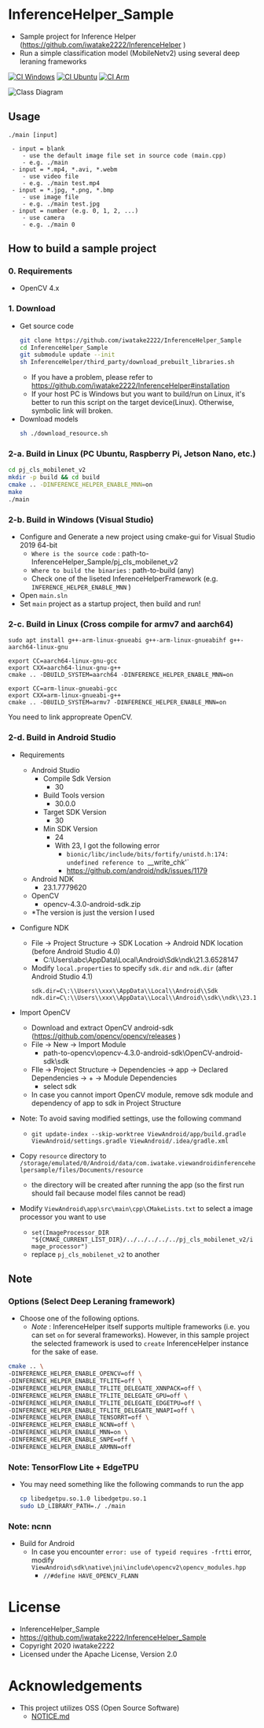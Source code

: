 # InferenceHelper_Sample
- Sample project for Inference Helper (https://github.com/iwatake2222/InferenceHelper )
- Run a simple classification model (MobileNetv2) using several deep leraning frameworks

[![CI Windows](https://github.com/iwatake2222/InferenceHelper_Sample/actions/workflows/ci_windows.yml/badge.svg)](https://github.com/iwatake2222/InferenceHelper_Sample/actions/workflows/ci_windows.yml)
[![CI Ubuntu](https://github.com/iwatake2222/InferenceHelper_Sample/actions/workflows/ci_ubuntu.yml/badge.svg)](https://github.com/iwatake2222/InferenceHelper_Sample/actions/workflows/ci_ubuntu.yml)
[![CI Arm](https://github.com/iwatake2222/InferenceHelper_Sample/actions/workflows/ci_arm.yml/badge.svg)](https://github.com/iwatake2222/InferenceHelper_Sample/actions/workflows/ci_arm.yml)

![Class Diagram](00_doc/class_diagram.png) 

## Usage
```
./main [input]

 - input = blank
    - use the default image file set in source code (main.cpp)
    - e.g. ./main
 - input = *.mp4, *.avi, *.webm
    - use video file
    - e.g. ./main test.mp4
 - input = *.jpg, *.png, *.bmp
    - use image file
    - e.g. ./main test.jpg
 - input = number (e.g. 0, 1, 2, ...)
    - use camera
    - e.g. ./main 0
```

## How to build a sample project
### 0. Requirements
- OpenCV 4.x

### 1. Download 
- Get source code
    ```sh
    git clone https://github.com/iwatake2222/InferenceHelper_Sample
    cd InferenceHelper_Sample
    git submodule update --init
    sh InferenceHelper/third_party/download_prebuilt_libraries.sh
    ```
    - If you have a problem, please refer to  https://github.com/iwatake2222/InferenceHelper#installation
    - If your host PC is Windows but you want to build/run on Linux, it's better to run this script on the target device(Linux). Otherwise, symbolic link will broken.
- Download models
    ```sh
    sh ./download_resource.sh
    ```

### 2-a. Build in Linux (PC Ubuntu, Raspberry Pi, Jetson Nano, etc.)
```sh
cd pj_cls_mobilenet_v2
mkdir -p build && cd build
cmake .. -DINFERENCE_HELPER_ENABLE_MNN=on
make
./main
```

### 2-b. Build in Windows (Visual Studio)
- Configure and Generate a new project using cmake-gui for Visual Studio 2019 64-bit
    - `Where is the source code` : path-to-InferenceHelper_Sample/pj_cls_mobilenet_v2
    - `Where to build the binaries` : path-to-build	(any)
    - Check one of the liseted InferenceHelperFramework (e.g. `INFERENCE_HELPER_ENABLE_MNN` )
- Open `main.sln`
- Set `main` project as a startup project, then build and run!

### 2-c. Build in Linux (Cross compile for armv7 and aarch64)
```
sudo apt install g++-arm-linux-gnueabi g++-arm-linux-gnueabihf g++-aarch64-linux-gnu

export CC=aarch64-linux-gnu-gcc
export CXX=aarch64-linux-gnu-g++
cmake .. -DBUILD_SYSTEM=aarch64 -DINFERENCE_HELPER_ENABLE_MNN=on

export CC=arm-linux-gnueabi-gcc
export CXX=arm-linux-gnueabi-g++
cmake .. -DBUILD_SYSTEM=armv7 -DINFERENCE_HELPER_ENABLE_MNN=on
```

You need to link appropreate OpenCV.

### 2-d. Build in Android Studio
- Requirements
    - Android Studio
        - Compile Sdk Version
            - 30
        - Build Tools version
            - 30.0.0
        - Target SDK Version
            - 30
        - Min SDK Version
            - 24
            - With 23, I got the following error
                - `bionic/libc/include/bits/fortify/unistd.h:174: undefined reference to `__write_chk'`
                - https://github.com/android/ndk/issues/1179
    - Android NDK
        - 23.1.7779620
    - OpenCV
        - opencv-4.3.0-android-sdk.zip
    - *The version is just the version I used

- Configure NDK
    - File -> Project Structure -> SDK Location -> Android NDK location (before Android Studio 4.0)
        - C:\Users\abc\AppData\Local\Android\Sdk\ndk\21.3.6528147
    - Modify `local.properties` to specify `sdk.dir` and `ndk.dir`  (after Android Studio 4.1)
        ```
        sdk.dir=C\:\\Users\\xxx\\AppData\\Local\\Android\\Sdk
        ndk.dir=C\:\\Users\\xxx\\AppData\\Local\\Android\\sdk\\ndk\\23.1.7779620
        ```

- Import OpenCV
    - Download and extract OpenCV android-sdk (https://github.com/opencv/opencv/releases )
    - File -> New -> Import Module
        - path-to-opencv\opencv-4.3.0-android-sdk\OpenCV-android-sdk\sdk
    - FIle -> Project Structure -> Dependencies -> app -> Declared Dependencies -> + -> Module Dependencies
        - select sdk
    - In case you cannot import OpenCV module, remove sdk module and dependency of app to sdk in Project Structure
- Note: To avoid saving modified settings, use the following command
    - `git update-index --skip-worktree ViewAndroid/app/build.gradle ViewAndroid/settings.gradle ViewAndroid/.idea/gradle.xml` 
- Copy `resource` directory to `/storage/emulated/0/Android/data/com.iwatake.viewandroidinferencehelpersample/files/Documents/resource`
    - the directory will be created after running the app (so the first run should fail because model files cannot be read)
- Modify `ViewAndroid\app\src\main\cpp\CMakeLists.txt` to select a image processor you want to use
    - `set(ImageProcessor_DIR "${CMAKE_CURRENT_LIST_DIR}/../../../../../pj_cls_mobilenet_v2/image_processor")`
    - replace `pj_cls_mobilenet_v2` to another

## Note
### Options (Select Deep Leraning framework)
- Choose one of the following options.
    - *Note* : InferenceHelper itself supports multiple frameworks (i.e. you can set `on` for several frameworks). However, in this sample project the selected framework is used to `create` InferenceHelper instance for the sake of ease. 

```sh
cmake .. \
-DINFERENCE_HELPER_ENABLE_OPENCV=off \
-DINFERENCE_HELPER_ENABLE_TFLITE=off \
-DINFERENCE_HELPER_ENABLE_TFLITE_DELEGATE_XNNPACK=off \
-DINFERENCE_HELPER_ENABLE_TFLITE_DELEGATE_GPU=off \
-DINFERENCE_HELPER_ENABLE_TFLITE_DELEGATE_EDGETPU=off \
-DINFERENCE_HELPER_ENABLE_TFLITE_DELEGATE_NNAPI=off \
-DINFERENCE_HELPER_ENABLE_TENSORRT=off \
-DINFERENCE_HELPER_ENABLE_NCNN=off \
-DINFERENCE_HELPER_ENABLE_MNN=on \
-DINFERENCE_HELPER_ENABLE_SNPE=off \
-DINFERENCE_HELPER_ENABLE_ARMNN=off
```

### Note: TensorFlow Lite + EdgeTPU
- You may need something like the following commands to run the app
    ```sh
    cp libedgetpu.so.1.0 libedgetpu.so.1
    sudo LD_LIBRARY_PATH=./ ./main
    ```

### Note: ncnn
- Build for Android
    - In case you encounter `error: use of typeid requires -frtti` error, modify `ViewAndroid\sdk\native\jni\include\opencv2\opencv_modules.hpp`
        - `//#define HAVE_OPENCV_FLANN`

# License
- InferenceHelper_Sample
- https://github.com/iwatake2222/InferenceHelper_Sample
- Copyright 2020 iwatake2222
- Licensed under the Apache License, Version 2.0

# Acknowledgements
- This project utilizes OSS (Open Source Software)
    - [NOTICE.md](NOTICE.md)

